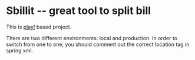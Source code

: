 Sbillit --  great tool to split bill
========

This is [play!](http://www.playframework.com/) based project. 

There are two different environments: local and production. In order to switch from one to one, you should comment out the correct location tag in spring xml.

